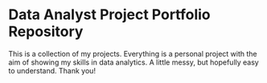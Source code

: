 # Data Analyst Project Portfolio Repository
This is a collection of my projects. Everything is a personal project with the aim of showing my skills in data analytics. A little messy, but hopefully easy to understand. Thank you!
